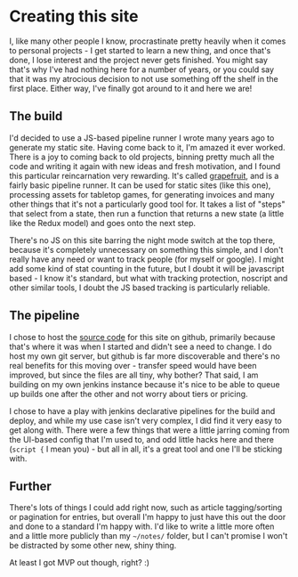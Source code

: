 # Creating this site

I, like many other people I know, procrastinate pretty heavily when it comes to
personal projects - I get started to learn a new thing, and once that's done, I
lose interest and the project never gets finished. You might say that's why I've
had nothing here for a number of years, or you could say that it was my
atrocious decision to not use something off the shelf in the first place. Either
way, I've finally got around to it and here we are!


## The build

I'd decided to use a JS-based pipeline runner I wrote many years ago to generate
my static site. Having come back to it, I'm amazed it ever worked. There is a
joy to coming back to old projects, binning pretty much all the code and writing
it again with new ideas and fresh motivation, and I found this particular
reincarnation very rewarding. It's called
[grapefruit](//github.com/leakypixel/grapefruit), and is a fairly basic pipeline
runner. It can be used for static sites (like this one), processing assets for
tabletop games, for generating invoices and many other things that it's not a
particularly good tool for. It takes a list of "steps" that select from a state,
then run a function that returns a new state (a little like the Redux model) and
goes onto the next step.

There's no JS on this site barring the night mode switch at the top there,
because it's completely unnecessary on something this simple, and I don't really
have any need or want to track people (for myself or google). I might add some
kind of stat counting in the future, but I doubt it will be javascript based - I
know it's standard, but what with tracking protection, noscript and other
similar tools, I doubt the JS based tracking is particularly reliable.


## The pipeline

I chose to host the [source code](//github.com/leakypixel/leakypixel) for this
site on github, primarily because that's where it was when I started and didn't
see a need to change. I do host my own git server, but github is far more
discoverable and there's no real benefits for this moving over - transfer speed
would have been improved, but since the files are all tiny, why bother? That
said, I am building on my own jenkins instance because it's nice to be able to
queue up builds one after the other and not worry about tiers or pricing.

I chose to have a play with jenkins declarative pipelines for the build and
deploy, and while my use case isn't very complex, I did find it very easy to get
along with. There were a few things that were a little jarring coming from
the UI-based config that I'm used to, and odd little hacks here and there
(`script {` I mean you) - but all in all, it's a great tool and one I'll be
sticking with. 


## Further
There's lots of things I could add right now, such as article tagging/sorting or
pagination for entries, but overall I'm happy to just have this out the door and
done to a standard I'm happy with. I'd like to write a little more often and a
little more publicly than my `~/notes/` folder, but I can't promise I won't be
distracted by some other new, shiny thing. 

At least I got MVP out though, right? :)
